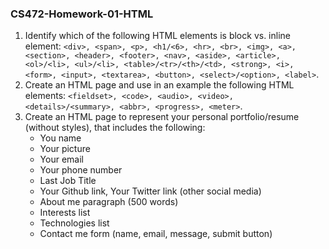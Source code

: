 ### CS472-Homework-01-HTML
1. Identify which of the following HTML elements is block vs. inline element: ```<div>, <span>, <p>, <h1/<6>, <hr>, <br>, <img>, <a>, <section>, <header>, <footer>, <nav>, <aside>, <article>, <ol>/<li>, <ul>/<li>, <table>/<tr>/<th>/<td>, <strong>, <i>, <form>, <input>, <textarea>, <button>, <select>/<option>, <label>```.
2. Create an HTML page and use in an example the following HTML elements: ```<fieldset>, <code>, <audio>, <video>, <details>/<summary>, <abbr>, <progress>, <meter>```.
4. Create an HTML page to represent your personal portfolio/resume (without styles), that includes the following:
   * You name
   * Your picture
   * Your email
   * Your phone number
   * Last Job Title
   * Your Github link, Your Twitter link (other social media)
   * About me paragraph (500 words)
   * Interests list
   * Technologies list
   * Contact me form (name, email, message, submit button)




